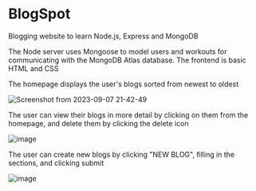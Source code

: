 # BlogSpot

Blogging website to learn Node.js, Express and MongoDB

The Node server uses Mongoose to model users and workouts for communicating with the MongoDB Atlas database. The frontend is basic HTML and CSS

The homepage displays the user's blogs sorted from newest to oldest

![Screenshot from 2023-09-07 21-42-49](https://github.com/TongguangZhang/BlogIt/assets/87918107/8f409315-0397-4285-bcb8-f88eb81e3c0d)

The user can view their blogs in more detail by clicking on them from the homepage, and delete them by clicking the delete icon

![image](https://github.com/TongguangZhang/BlogIt/assets/87918107/81770d23-2241-40ff-8bca-3dac6cbc2570)

The user can create new blogs by clicking "NEW BLOG", filling in the sections, and clicking submit

![image](https://github.com/TongguangZhang/BlogIt/assets/87918107/6d6f1e2e-6ff5-4c2f-947d-c823e6394cf8)
